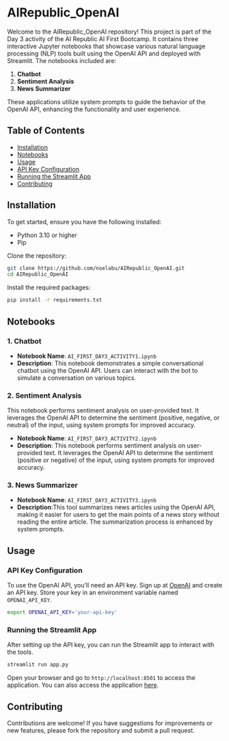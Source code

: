 # AIRepublic_OpenAI

Welcome to the AIRepublic_OpenAI repository! This project is part of the Day 3 activity of the AI Republic AI First Bootcamp. It contains three interactive Jupyter notebooks that showcase various natural language processing (NLP) tools built using the OpenAI API and deployed with Streamlit. The notebooks included are:

1. **Chatbot**
2. **Sentiment Analysis**
3. **News Summarizer**

These applications utilize system prompts to guide the behavior of the OpenAI API, enhancing the functionality and user experience.

## Table of Contents

- [Installation](#installation)
- [Notebooks](#notebooks)
- [Usage](#usage)
- [API Key Configuration](#api-key-configuration)
- [Running the Streamlit App](#running-the-streamlit-app)
- [Contributing](#contributing)

## Installation

To get started, ensure you have the following installed:

- Python 3.10 or higher
- Pip

Clone the repository:

```bash
git clone https://github.com/noelabu/AIRepublic_OpenAI.git
cd AIRepublic_OpenAI
```

Install the required packages:

```bash
pip install -r requirements.txt
```

## Notebooks

### 1. Chatbot
- **Notebook Name**: `AI_FIRST_DAY3_ACTIVITY1.ipynb`
- **Description**: This notebook demonstrates a simple conversational chatbot using the OpenAI API. Users can interact with the bot to simulate a conversation on various topics.

### 2. Sentiment Analysis
This notebook performs sentiment analysis on user-provided text. It leverages the OpenAI API to determine the sentiment (positive, negative, or neutral) of the input, using system prompts for improved accuracy.
- **Notebook Name**: `AI_FIRST_DAY3_ACTIVITY2.ipynb`
- **Description**: This notebook performs sentiment analysis on user-provided text. It leverages the OpenAI API to determine the sentiment (positive or negative) of the input, using system prompts for improved accuracy.

### 3. News Summarizer
- **Notebook Name**: `AI_FIRST_DAY3_ACTIVITY3.ipynb`
- **Description**:This tool summarizes news articles using the OpenAI API, making it easier for users to get the main points of a news story without reading the entire article. The summarization process is enhanced by system prompts.

## Usage

### API Key Configuration
To use the OpenAI API, you'll need an API key. Sign up at [OpenAI](https://openai.com) and create an API key. Store your key in an environment variable named `OPENAI_API_KEY`.

```bash
export OPENAI_API_KEY='your-api-key'
```

### Running the Streamlit App
After setting up the API key, you can run the Streamlit app to interact with the tools.

```bash
streamlit run app.py
```

Open your browser and go to `http://localhost:8501` to access the application. You can also access the application [here](https://noelabu-airepublicopenai.streamlit.app/).
## Contributing

Contributions are welcome! If you have suggestions for improvements or new features, please fork the repository and submit a pull request.

